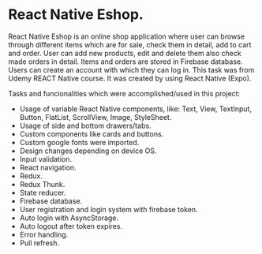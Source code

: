 # React Native Eshop.

React Native Eshop is an online shop application where user can browse through different items which are for sale, check them in detail, add to cart and order. User can add new products, edit and delete them also check made orders in detail. Items and orders are stored in Firebase database. Users can create an account with which they can log in. This task was from Udemy REACT Native course. It was created by using React Native (Expo).

Tasks and funcionalities which were accomplished/used in this project:
- Usage of variable React Native components, like: Text, View, TextInput, Button, FlatList, ScrollView, Image, StyleSheet.
- Usage of side and bottom drawers/tabs.
- Custom components like cards and buttons.
- Custom google fonts were imported.
- Design changes depending on device OS.
- Input validation.
- React navigation.
- Redux.
- Redux Thunk.
- State reducer.
- Firebase database.
- User registration and login system with firebase token.
- Auto login with AsyncStorage.
- Auto logout after token expires.
- Error handling.
- Pull refresh.